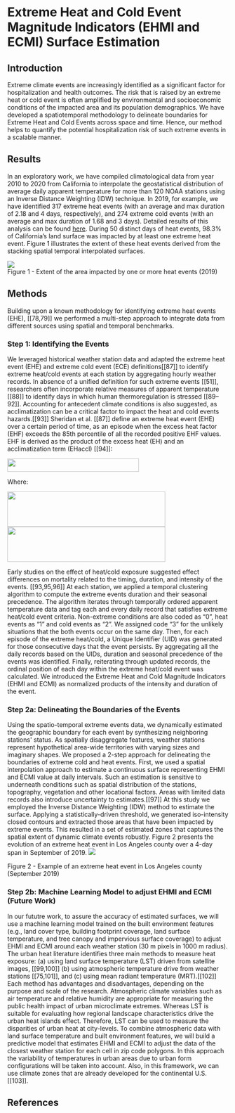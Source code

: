 # Extreme Heat and Cold Event Magnitude Indicators (EHMI and ECMI) Surface Estimation

## Introduction

Extreme climate events are increasingly identified as a significant factor for hospitalization and health outcomes. The risk that is raised by an extreme heat or cold event is often amplified by environmental and socioeconomic conditions of the impacted area and its population demographics. We have developed a spatiotemporal methodology to delineate boundaries for Extreme Heat and Cold Events across space and time. Hence, our method helps to quantify the potential hospitalization risk of such extreme events in a scalable manner.

## Results

In an exploratory work, we have compiled climatological data from year 2010 to 2020 from California to interpolate the geostatistical distribution of average daily apparent temperature for more than 120 NOAA stations using an Inverse Distance Weighting (IDW) technique. In 2019, for example, we have identified 317 extreme heat events (with an average and max duration of 2.18 and 4 days, respectively), and 274 extreme cold events (with an average and max duration of 1.68 and 3 days). Detailed results of this analysis can be found [here](articles/Extreme_Events_Visualization.html).
During 50 distinct days of heat events, 98.3% of California’s land surface was impacted by at least one extreme heat event. Figure 1 illustrates the extent of these heat events derived from the stacking spatial temporal interpolated surfaces.

<img src="./images/figure_1.png">
<figcaption>Figure 1 - Extent of the area impacted by one or more heat events (2019)</figcaption>

## Methods

Building upon a known methodology for identifying extreme heat events (EHE), [[78,79]] we performed a multi-step approach to integrate data from different sources using spatial and temporal benchmarks.

### Step 1: Identifying the Events
We leveraged historical weather station data and adapted the extreme heat event (EHE) and extreme cold event (ECE) definitions[[87]] to identify extreme heat/cold events at each station by aggregating hourly weather records. In absence of a unified definition for such extreme events [[51]], researchers often incorporate relative measures of apparent temperature [[88]] to identify days in which human thermoregulation is stressed [[89–92]]. Accounting for antecedent climate conditions is also suggested, as acclimatization can be a critical factor to impact the heat and cold events hazards.[[93]] Sheridan et al. [[87]] define an extreme heat event (EHE) over a certain period of time, as an episode when the excess heat factor (EHF) exceeds the 85th percentile of all the recorded positive EHF values. EHF is derived as the product of the excess heat (EH) and an acclimatization term (EHaccl) [[94]]: 

<img src="./images/eq_3_ehf.png" width="300" height="30">

Where:

<img src="./images/eq_1_eh.png" width="360" height="80">

<img src="./images/eq_2_ehaccl.png" width="360" height="80">


Early studies on the effect of heat/cold exposure suggested effect differences on mortality related to the timing, duration, and intensity of the events. [[93,95,96]] At each station, we applied a temporal clustering algorithm to compute the extreme events duration and their seasonal precedence. The algorithm iterates through temporally ordered apparent temperature data and tag each and every daily record that satisfies extreme heat/cold event criteria. Non-extreme conditions are also coded as “0”, heat events as “1” and cold events as “2”. We assigned code “3” for the unlikely situations that the both events occur on the same day. Then, for each episode of the extreme heat/cold, a Unique Identifier (UID) was generated for those consecutive days that the event persists. By aggregating all the daily records based on the UIDs, duration and seasonal precedence of the events was identified. Finally, reiterating through updated records, the ordinal position of each day within the extreme heat/cold event was calculated. We introduced the Extreme Heat and Cold Magnitude Indicators (EHMI and ECMI) as normalized products of the intensity and duration of the event.

### Step 2a: Delineating the Boundaries of the Events

Using the spatio-temporal extreme events data, we dynamically estimated the geographic boundary for each event by synthesizing neighboring stations' status. As spatially disaggregate features, weather stations represent hypothetical area-wide territories with varying sizes and imaginary shapes. We proposed a 2-step approach for delineating the boundaries of extreme cold and heat events. First, we used a spatial interpolation approach to estimate a continuous surface representing EHMI and ECMI value at daily intervals. Such an estimation is sensitive to underneath conditions such as spatial distribution of the stations, topography, vegetation and other locational factors. Areas with limited data records also introduce uncertainty to estimates.[[97]] At this study we employed the Inverse Distance Weighting (IDW) method to estimate the surface. Applying a statistically-driven threshold, we generated iso-intensity closed contours and extracted those areas that have been impacted by extreme events. This resulted in a set of estimated zones that captures the spatial extent of dynamic climate events robustly. Figure 2 presents the evolution of an extreme heat event in Los Angeles county over a 4-day span in September of 2019.
<img src="./images/figure_2.jpg">
<figcaption>Figure 2 - Example of an extreme heat event in Los Angeles county (September 2019)</figcaption>

### Step 2b: Machine Learning Model to adjust EHMI and ECMI (Future Work)
In our fututre work, to assure the accuracy of estimated surfaces, we will use a machine learning model trained on the built environment features (e.g., land cover type, building footprint coverage, land surface temperature, and tree canopy and impervious surface coverage) to adjust EHMI and ECMI around each weather station (30 m pixels in 1000 m radius). The urban heat literature identifies three main methods to measure heat exposure: (a) using land surface temperature (LST) driven from satellite images, [[99,100]] (b) using atmospheric temperature drive from weather stations [[75,101]], and (c) using mean radiant temperature (MRT).[[102]] Each method has advantages and disadvantages, depending on the purpose and scale of the research. Atmospheric climate variables such as air temperature and relative humidity are appropriate for measuring the public health impact of urban microclimate extremes. Whereas LST is suitable for evaluating how regional landscape characteristics drive the urban heat islands effect. Therefore, LST can be used to measure the disparities of urban heat at city-levels. To combine atmospheric data with land surface temperature and built environment features, we will build a predictive model that estimates EHMI and ECMI to adjust the data of the closest weather station for each cell in zip code polygons. In this approach the variability of temperatures in urban areas due to urban form configurations will be taken into account. Also, in this framework, we can use climate zones that are already developed for the continental U.S. [[103]].

## References
